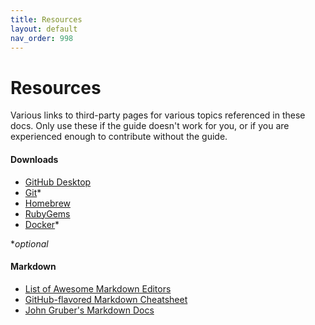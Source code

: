 ```yaml
---
title: Resources
layout: default
nav_order: 998
---
```


# Resources
Various links to third-party pages for various topics referenced in these docs. Only use these if the guide doesn't work for you, or if you are experienced enough to contribute without the guide.

#### Downloads
- [GitHub Desktop](https://desktop.github.com/)
- [Git](https://git-scm.com/downloads)*
- [Homebrew](https://brew.sh/)
- [RubyGems](https://rubygems.org/pages/download)
- [Docker](https://www.docker.com/get-started/)*

**optional*

#### Markdown
- [List of Awesome Markdown Editors](https://github.com/mundimark/awesome-markdown-editors)
- [GitHub-flavored Markdown Cheatsheet](https://github.com/adam-p/markdown-here/wiki/Markdown-Cheatsheet)
- [John Gruber's Markdown Docs](https://daringfireball.net/projects/markdown/syntax)

